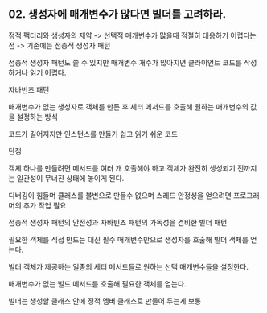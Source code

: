 ## 02. 생성자에 매개변수가 많다면 빌더를 고려하라.

정적 팩터리와 생성자의 제약 -> 선택적 매개변수가 많을때 적절히 대응하기 어렵다는 점 ->  기존에는 점층적 생성자 패턴

점층적 생성자 패턴도 쓸 수 있지만 매개변수 개수가 많아지면 클라이언트 코드를 작성하거나 읽기 어렵다.

자바빈즈 패턴

매개변수가 없는 생성자로 객체를 만든 후 세터 메서드를 호출해 원하는 매개변수의 값을 설정하는 방식

코드가 길어지지만 인스턴스를 만들기 쉽고 읽기 쉬운 코드

단점

객체 하나를 만들려면 메서드를 여러 개 호출해야 하고 객체가 완전히 생성되기 전까지는 일관성이 무너진 상태에 놓이게 된다.

디버깅이 힘들며 클래스를 불변으로 만들수 없으며 스레드 안정성을 얻으려면 프로그래머의 추가 작업 필요

점층적 생성자 패턴의 안전성과 자바빈즈 패턴의 가독성을 겸비한 빌더 패턴

필요한 객체를 직접 만드는 대신 필수 매개변수만으로 생성자를 호출해 빌더 객체를 얻는다.

빌더 객체가 제공하는 일종의 세터 메서드들로 원하는 선택 매개변수들을 설정한다.

매개변수가 없는 빌드 메서드를 호출해 필요한 객체를 얻는다.

빌더는 생성할 클래스 안에 정적 멤버 클래스로 만들어 두는게 보통

